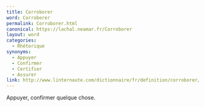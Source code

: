 ```yaml
---
title: Corroborer
word: Corroborer
permalink: Corroborer.html
canonical: https://lachal.neamar.fr/Corroborer
layout: word
categories:
  - Rhétorique
synonyms:
  - Appuyer
  - Confirmer
  - Certifier
  - Assurer
link: http://www.linternaute.com/dictionnaire/fr/definition/corroborer/
---
```


Appuyer, confirmer quelque chose.

